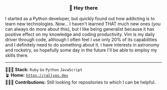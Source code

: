 <h3 align="center">👋 Hey there</h3>

I started as a Python developer, but quickly found out how addicting is to learn new technologies. Now... I haven't learned THAT much new ones (you can always do more about this), but I like being generalist because it has positive effect on my knowledge and coding productivity. Vim is my daily driver through code, although I often feel I use only 20% of its capabilities and I definitely need to do something about it. I have interests in astronomy and rocketry, so hopefully some day in the future I'll be able to employ my skills there.

---

👨🏻‍💻 **Stack:** `Ruby` `Go` `Python` `JavaScript`  
🪴 **Home:** [`https://rallyos.dev`](https://rallyos.dev)  
🏄🏽‍♂️ **Contributions:** Still looking for repositories to which I can be helpful.
